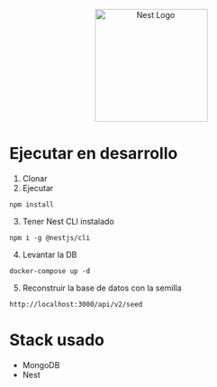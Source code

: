 <p align="center">
  <a href="http://nestjs.com/" target="blank"><img src="https://nestjs.com/img/logo-small.svg" width="200" alt="Nest Logo" /></a>
</p>

# Ejecutar en desarrollo

1. Clonar
2. Ejecutar
```
npm install
```
3. Tener Nest CLI instalado
```
npm i -g @nestjs/cli
```
4. Levantar la DB
```
docker-compose up -d
```

5. Reconstruir la base de datos con la semilla
```
http://localhost:3000/api/v2/seed
```


# Stack usado
* MongoDB
* Nest